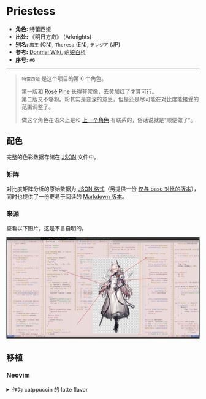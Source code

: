 # Priestess

- **角色:** 特蕾西娅
- **出处:** 《明日方舟》 (Arknights)
- **别名:** `魔王` (CN), `Theresa` (EN), `テレジア` (JP)
- **参考:** [Donmai Wiki](<https://donmai.moe/wiki_pages/theresa_(arknights)>), [萌娘百科](<https://zh.moegirl.org.cn/zh-hans/%E7%89%B9%E8%95%BE%E8%A5%BF%E5%A8%85(%E6%98%8E%E6%97%A5%E6%96%B9%E8%88%9F)>)
- **序号:** `#6`

---

> `特蕾西娅` 是这个项目的第 6 个角色。
>
> 第一版和 [Rosé Pine](https://rosepinetheme.com/) 长得非常像，去黄加红了才算可行。\
> 第二版又不够粉。粉其实是变深的意思，但是还是尽可能在对比度能接受的范围调整了。
> 
> 做这个角色在语义上是和 [上一个角色](../priestess_(arknights)/README.md) 有联系的，俗话说就是“顺便做了”。

## 配色

完整的色彩数据存储在 [JSON](kal'tsit.json) 文件中。

### 矩阵

对比度矩阵分析的原始数据为 [JSON 格式](contrast.json)（另提供一份 [仅与 base 对比的版本](base-contrast.json)），同时也提供了一份更易于阅读的 [Markdown 版本](contrast.md)。

### 来源

查看以下图片，这是不言自明的。

![priestess-sample](./assets/sample.png)

## 移植

### Neovim

<details>
	<summary>作为 catppuccin 的 latte flavor</summary>

```lua
latte = {
-- priestess

    rosewater = "#cf6d7d",
    flamingo = "#dd6363",
    pink = "#ce6e7b",
    mauve = "#af78af",
    red = "#d7425b",
    maroon = "#8a4254",
    peach = "#ca7623",
    yellow = "#a7851d",
    green = "#4b9b66",
    teal = "#419891",
    sky = "#4692b8",
    sapphire = "#5d8fc1",
    blue = "#597bc0",
    lavender = "#8d82c3",

    text = "#534853",
    subtext0 = "#746474",
    subtext1 = "#635663",

    base = "#f5f0ef",
    mantle = "#efe7e6",
    crust = "#e9dedc",
    surface0 = "#ddcdc9",
    surface1 = "#d2bbb7",
    surface2 = "#c6a9a4",
    overlay0 = "#ba9891",
    overlay1 = "#ae867e",
    overlay2 = "#a3746b",
},
```

</details>
